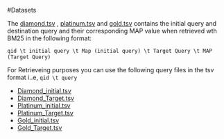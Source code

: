 #Datasets

The [diamond.tsv](https://github.com/Narabzad/msmarco-query-reformulation/blob/main/datasets/diamond.tsv) , [platinum.tsv](https://github.com/Narabzad/msmarco-query-reformulation/blob/main/datasets/platinum.tsv) and [gold.tsv](https://github.com/Narabzad/msmarco-query-reformulation/blob/main/datasets/gold.tsv) contains the initial query and destination query and their corresponding MAP value when retrieved wth BM25 in the following format: 

```qid \t initial query \t Map (initial query) \t Target Query \t MAP (Target Query)```

For Retrieveing purposes you can use the following query files in the tsv format i..e, ```qid \t query```

- [Diamond_initial.tsv](https://github.com/Narabzad/msmarco-query-reformulation/blob/main/datasets/Diamond_initial.tsv)
- [Diamond_Target.tsv](https://github.com/Narabzad/msmarco-query-reformulation/blob/main/datasets/Diamond_target.tsv)
- [Platinum_initial.tsv](https://github.com/Narabzad/msmarco-query-reformulation/blob/main/datasets/Platinum_initial.tsv)
- [Platinum_Target.tsv](https://github.com/Narabzad/msmarco-query-reformulation/blob/main/datasets/Platinum_target.tsv)
- [Gold_initial.tsv](https://github.com/Narabzad/msmarco-query-reformulation/blob/main/datasets/Gold_initial.tsv)
- [Gold_Target.tsv](https://github.com/Narabzad/msmarco-query-reformulation/blob/main/datasets/Gold_target.tsv)
